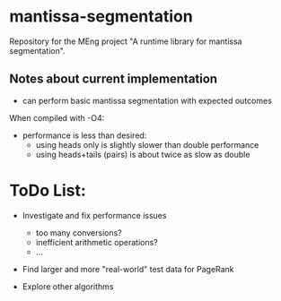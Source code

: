 # mantissa-segmentation

Repository for the MEng project "A runtime library for mantissa segmentation".

## Notes about current implementation
- can perform basic mantissa segmentation with expected outcomes

When compiled with -O4:
- performance is less than desired:
    - using heads only is slightly slower than double performance
    - using heads+tails (pairs) is about twice as slow as double


# ToDo List:
* Investigate and fix performance issues
    * too many conversions?
    * inefficient arithmetic operations?
    * ...

* Find larger and more "real-world" test data for PageRank
* Explore other algorithms
